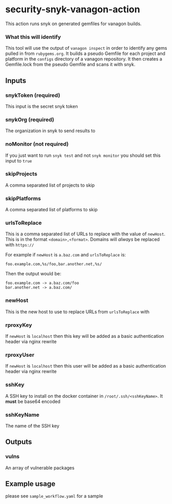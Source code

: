 # security-snyk-vanagon-action

This action runs snyk on generated gemfiles for vanagon builds. 

### What this will identify
This tool will use the output of `vanagon inspect` in order to identify any gems pulled in from `rubygems.org`. It builds a pseudo Gemfile for each project and platform in the `configs` directory of a vanagon repository. It then creates a Gemfile.lock from the pseudo Gemfile and scans it with snyk.

## Inputs

### snykToken (required)
This input is the secret snyk token

### snykOrg (required)
The organization in snyk to send results to

### noMonitor (not required)
If you just want to run `snyk test` and not `snyk monitor` you should set this input to `true`

### skipProjects
A comma separated list of projects to skip

### skipPlatforms
A comma separated list of platforms to skip

### urlsToReplace
This is a comma separated list of URLs to replace with the value of `newHost`. This is in the format `<domain>,<format>`. Domains will *always* be replaced with `https://`

For example if `newHost` is `a.baz.com` and `urlsToReplace` is:

```
foo.example.com,%s/foo,bar.another.net,%s/
```

Then the output would be:

```
foo.example.com -> a.baz.com/foo
bar.another.net -> a.baz.com/
```

### newHost
This is the new host to use to replace URLs from `urlsToReplace` with

### rproxyKey
If `newHost` is `localhost` then this key will be added as a basic authentication header via nginx rewrite

### rproxyUser
If `newHost` is `localhost` then this user will be added as a basic authentication header via nginx rewrite

### sshKey
A SSH key to install on the docker container in `/root/.ssh/<sshKeyName>`. It **must** be base64 encoded

### sshKeyName
The name of the SSH key

## Outputs
### vulns
An array of vulnerable packages

## Example usage
please see `sample_workflow.yaml` for a sample
